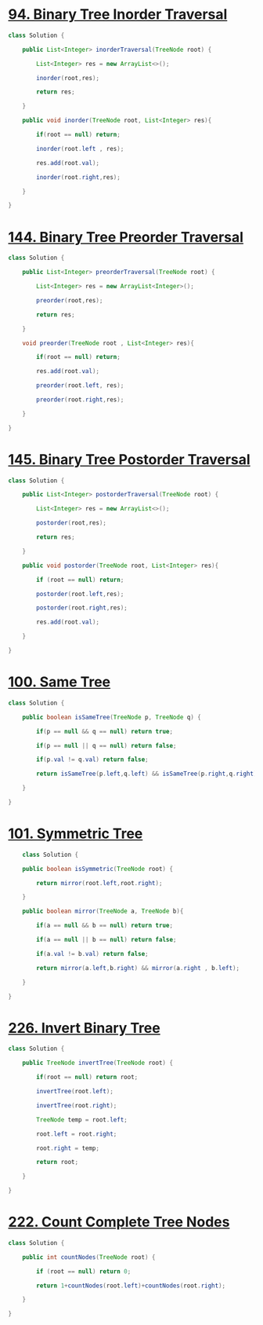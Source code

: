 # [94. Binary Tree Inorder Traversal](https://leetcode.com/problems/binary-tree-inorder-traversal/)
```java
class Solution {

    public List<Integer> inorderTraversal(TreeNode root) {

        List<Integer> res = new ArrayList<>();

        inorder(root,res);

        return res;

    }

    public void inorder(TreeNode root, List<Integer> res){

        if(root == null) return;

        inorder(root.left , res);

        res.add(root.val);

        inorder(root.right,res);

    }

}
```
# [144. Binary Tree Preorder Traversal](https://leetcode.com/problems/binary-tree-preorder-traversal/)
```java
class Solution {

    public List<Integer> preorderTraversal(TreeNode root) {

        List<Integer> res = new ArrayList<Integer>();

        preorder(root,res);

        return res;

    }

    void preorder(TreeNode root , List<Integer> res){

        if(root == null) return;

        res.add(root.val);  

        preorder(root.left, res);

        preorder(root.right,res);

    }

}

```
# [145. Binary Tree Postorder Traversal](https://leetcode.com/problems/binary-tree-postorder-traversal/)
```java
class Solution {

    public List<Integer> postorderTraversal(TreeNode root) {

        List<Integer> res = new ArrayList<>();

        postorder(root,res);

        return res;

    }

    public void postorder(TreeNode root, List<Integer> res){

        if (root == null) return;

        postorder(root.left,res);

        postorder(root.right,res);

        res.add(root.val);

    }

}
```
# [100. Same Tree](https://leetcode.com/problems/same-tree/)
```java
class Solution {

    public boolean isSameTree(TreeNode p, TreeNode q) {

        if(p == null && q == null) return true;

        if(p == null || q == null) return false;

        if(p.val != q.val) return false;

        return isSameTree(p.left,q.left) && isSameTree(p.right,q.right);

    }

}
```
# [101. Symmetric Tree](https://leetcode.com/problems/symmetric-tree/)
```java
	class Solution {

    public boolean isSymmetric(TreeNode root) {

        return mirror(root.left,root.right);

    }

    public boolean mirror(TreeNode a, TreeNode b){

        if(a == null && b == null) return true;

        if(a == null || b == null) return false;

        if(a.val != b.val) return false;

        return mirror(a.left,b.right) && mirror(a.right , b.left);

    }

}
```
# [226. Invert Binary Tree](https://leetcode.com/problems/invert-binary-tree/)
```java
class Solution {

    public TreeNode invertTree(TreeNode root) {

        if(root == null) return root;

        invertTree(root.left);

        invertTree(root.right);

        TreeNode temp = root.left;

        root.left = root.right;

        root.right = temp;

        return root;

    }

}

```
# [222. Count Complete Tree Nodes](https://leetcode.com/problems/count-complete-tree-nodes/)
```java
class Solution {

    public int countNodes(TreeNode root) {

        if (root == null) return 0;

        return 1+countNodes(root.left)+countNodes(root.right);

    }

}
```
# 